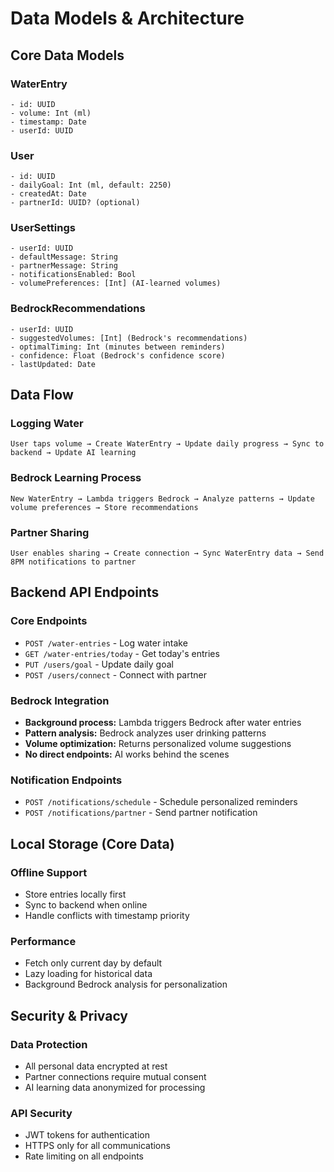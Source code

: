 # Data Models & Architecture

## Core Data Models

### WaterEntry
```
- id: UUID
- volume: Int (ml)
- timestamp: Date
- userId: UUID
```

### User
```
- id: UUID
- dailyGoal: Int (ml, default: 2250)
- createdAt: Date
- partnerId: UUID? (optional)
```

### UserSettings
```
- userId: UUID
- defaultMessage: String
- partnerMessage: String
- notificationsEnabled: Bool
- volumePreferences: [Int] (AI-learned volumes)
```

### BedrockRecommendations
```
- userId: UUID
- suggestedVolumes: [Int] (Bedrock's recommendations)
- optimalTiming: Int (minutes between reminders)
- confidence: Float (Bedrock's confidence score)
- lastUpdated: Date
```

## Data Flow

### Logging Water
```
User taps volume → Create WaterEntry → Update daily progress → Sync to backend → Update AI learning
```

### Bedrock Learning Process
```
New WaterEntry → Lambda triggers Bedrock → Analyze patterns → Update volume preferences → Store recommendations
```

### Partner Sharing
```
User enables sharing → Create connection → Sync WaterEntry data → Send 8PM notifications to partner
```

## Backend API Endpoints

### Core Endpoints
- `POST /water-entries` - Log water intake
- `GET /water-entries/today` - Get today's entries
- `PUT /users/goal` - Update daily goal
- `POST /users/connect` - Connect with partner

### Bedrock Integration
- **Background process:** Lambda triggers Bedrock after water entries
- **Pattern analysis:** Bedrock analyzes user drinking patterns
- **Volume optimization:** Returns personalized volume suggestions
- **No direct endpoints:** AI works behind the scenes

### Notification Endpoints
- `POST /notifications/schedule` - Schedule personalized reminders
- `POST /notifications/partner` - Send partner notification

## Local Storage (Core Data)

### Offline Support
- Store entries locally first
- Sync to backend when online
- Handle conflicts with timestamp priority

### Performance
- Fetch only current day by default
- Lazy loading for historical data
- Background Bedrock analysis for personalization

## Security & Privacy

### Data Protection
- All personal data encrypted at rest
- Partner connections require mutual consent
- AI learning data anonymized for processing

### API Security
- JWT tokens for authentication
- HTTPS only for all communications
- Rate limiting on all endpoints
